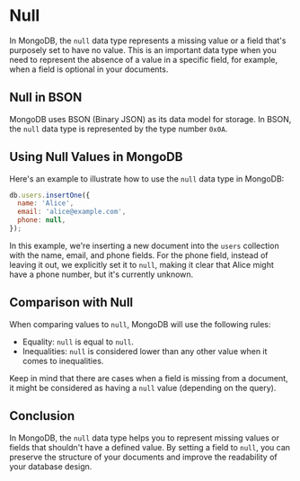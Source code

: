 # Null

In MongoDB, the `null` data type represents a missing value or a field that's purposely set to have no value. This is an important data type when you need to represent the absence of a value in a specific field, for example, when a field is optional in your documents.

## Null in BSON

MongoDB uses BSON (Binary JSON) as its data model for storage. In BSON, the `null` data type is represented by the type number `0x0A`.

## Using Null Values in MongoDB

Here's an example to illustrate how to use the `null` data type in MongoDB:

```javascript
db.users.insertOne({
  name: 'Alice',
  email: 'alice@example.com',
  phone: null,
});
```

In this example, we're inserting a new document into the `users` collection with the name, email, and phone fields. For the phone field, instead of leaving it out, we explicitly set it to `null`, making it clear that Alice might have a phone number, but it's currently unknown.

## Comparison with Null

When comparing values to `null`, MongoDB will use the following rules:

- Equality: `null` is equal to `null`.
- Inequalities: `null` is considered lower than any other value when it comes to inequalities.

Keep in mind that there are cases when a field is missing from a document, it might be considered as having a `null` value (depending on the query).

## Conclusion

In MongoDB, the `null` data type helps you to represent missing values or fields that shouldn't have a defined value. By setting a field to `null`, you can preserve the structure of your documents and improve the readability of your database design.
